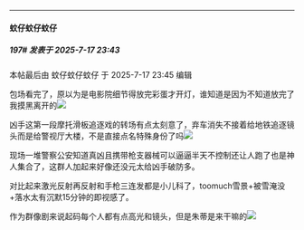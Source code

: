 ﻿
*****

####  蚊仔蚊仔蚊仔  
##### 197#       发表于 2025-7-17 23:43

 本帖最后由 蚊仔蚊仔蚊仔 于 2025-7-17 23:45 编辑 

包场看完了，原以为是电影院细节得放完彩蛋才开灯，谁知道是因为不知道放完了我摸黑离开的<img src="https://static.stage1st.com/image/smiley/face2017/125.png" referrerpolicy="no-referrer">

凶手这第一段摩托滑板追逐戏的转场有点太刻意了，弃车消失不接着给地铁追逐镜头而是给警视厅大楼，不是直接点名特殊身份了吗<img src="https://static.stage1st.com/image/smiley/face2017/125.png" referrerpolicy="no-referrer">

现场一堆警察公安知道真凶且携带枪支器械可以逼逼半天不控制还让人跑了也是神人集合了，这群人加起来好像还没元太给凶手破防多。

对比起来激光反射再反射和手枪三连发都是小儿科了，toomuch雪景+被雪淹没+落水太有沉默15分钟的即视感了。

作为群像剧来说起码每个人都有点高光和镜头，但是朱蒂是来干嘛的<img src="https://static.stage1st.com/image/smiley/face2017/040.png" referrerpolicy="no-referrer">

